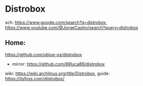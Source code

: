 # Distrobox
sch: https://www.google.com/search?q=distrobox, https://www.youtube.com/@JorgeCastro/search?query=distrobox

## Home: 
https://github.com/ublue-os/distrobox
- mirror: https://github.com/89luca89/distrobox

wiki: https://wiki.archlinux.org/title/Distrobox, guide: https://itsfoss.com/distrobox/

